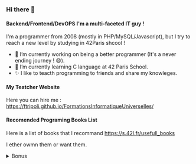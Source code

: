 ### Hi there 👋
#### Backend/Frontend/DevOPS I'm a multi-faceted IT guy !
I'm a programmer from 2008 (mostly in PHP/MySQL/Javascript), but I try to reach a new level by studying in 42Paris shcool !
 - 🔭 I’m currently working on being a better programmer (It's a never ending journey ! 😄).
 - 🌱 I’m currently learning C language at 42 Paris School.
 - ✨ I like to teacth programming to friends and share my knowleges.

#### My Teatcher Website ####
Here you can hire me :
https://ftripoli.github.io/FormationsInformatiqueUniverselles/

#### Recomended Programing Books List ####
Here is a list of books that I recommand 
https://s.42l.fr/usefull_books

I ether owmn them or want them.


<details>
<summary>Bonus</summary>

DEF CON 18 - Zoz - Pwned By The Owner: What Happens When You Steal A Hacker's Computer

Original Video :
https://s.42l.fr/Pwned_By_The_Owner_zoz

Slides Pdf :
https://s.42l.fr/Pwned_By_The_Owner_zoz_slides
</details>

<!--
**ftripoli/ftripoli** is a ✨ _special_ ✨ repository because its `README.md` (this file) appears on your GitHub profile.

Here are some ideas to get you started:

- 🔭 I’m currently working on ...
- 🌱 I’m currently learning C language
- 👯 I’m looking to collaborate on ...
- 🤔 I’m looking for help with ...
- 💬 Ask me about ...
- 📫 How to reach me: ...
- 😄 Pronouns: ...
- ⚡ Fun fact: ...
-->
